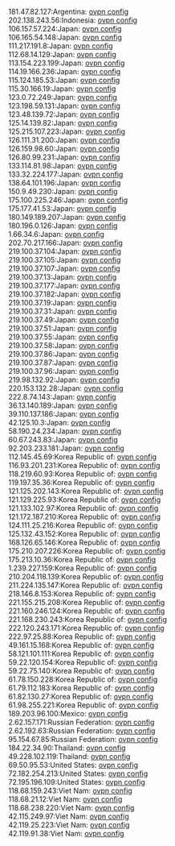 181.47.82.127:Argentina: [ovpn config](vpn/181_47_82_127.ovpn)  
202.138.243.56:Indonesia: [ovpn config](vpn/202_138_243_56.ovpn)  
106.157.57.224:Japan: [ovpn config](vpn/106_157_57_224.ovpn)  
106.165.54.148:Japan: [ovpn config](vpn/106_165_54_148.ovpn)  
111.217.191.8:Japan: [ovpn config](vpn/111_217_191_8.ovpn)  
112.68.14.129:Japan: [ovpn config](vpn/112_68_14_129.ovpn)  
113.154.223.199:Japan: [ovpn config](vpn/113_154_223_199.ovpn)  
114.19.166.236:Japan: [ovpn config](vpn/114_19_166_236.ovpn)  
115.124.185.53:Japan: [ovpn config](vpn/115_124_185_53.ovpn)  
115.30.166.19:Japan: [ovpn config](vpn/115_30_166_19.ovpn)  
123.0.72.249:Japan: [ovpn config](vpn/123_0_72_249.ovpn)  
123.198.59.131:Japan: [ovpn config](vpn/123_198_59_131.ovpn)  
123.48.139.72:Japan: [ovpn config](vpn/123_48_139_72.ovpn)  
125.14.139.82:Japan: [ovpn config](vpn/125_14_139_82.ovpn)  
125.215.107.223:Japan: [ovpn config](vpn/125_215_107_223.ovpn)  
126.111.31.200:Japan: [ovpn config](vpn/126_111_31_200.ovpn)  
126.159.98.60:Japan: [ovpn config](vpn/126_159_98_60.ovpn)  
126.80.99.231:Japan: [ovpn config](vpn/126_80_99_231.ovpn)  
133.114.81.98:Japan: [ovpn config](vpn/133_114_81_98.ovpn)  
133.32.224.177:Japan: [ovpn config](vpn/133_32_224_177.ovpn)  
138.64.101.196:Japan: [ovpn config](vpn/138_64_101_196.ovpn)  
150.9.49.230:Japan: [ovpn config](vpn/150_9_49_230.ovpn)  
175.100.225.246:Japan: [ovpn config](vpn/175_100_225_246.ovpn)  
175.177.41.53:Japan: [ovpn config](vpn/175_177_41_53.ovpn)  
180.149.189.207:Japan: [ovpn config](vpn/180_149_189_207.ovpn)  
180.196.0.126:Japan: [ovpn config](vpn/180_196_0_126.ovpn)  
1.66.34.6:Japan: [ovpn config](vpn/1_66_34_6.ovpn)  
202.70.217.166:Japan: [ovpn config](vpn/202_70_217_166.ovpn)  
219.100.37.104:Japan: [ovpn config](vpn/219_100_37_104.ovpn)  
219.100.37.105:Japan: [ovpn config](vpn/219_100_37_105.ovpn)  
219.100.37.107:Japan: [ovpn config](vpn/219_100_37_107.ovpn)  
219.100.37.13:Japan: [ovpn config](vpn/219_100_37_13.ovpn)  
219.100.37.177:Japan: [ovpn config](vpn/219_100_37_177.ovpn)  
219.100.37.182:Japan: [ovpn config](vpn/219_100_37_182.ovpn)  
219.100.37.19:Japan: [ovpn config](vpn/219_100_37_19.ovpn)  
219.100.37.31:Japan: [ovpn config](vpn/219_100_37_31.ovpn)  
219.100.37.49:Japan: [ovpn config](vpn/219_100_37_49.ovpn)  
219.100.37.51:Japan: [ovpn config](vpn/219_100_37_51.ovpn)  
219.100.37.55:Japan: [ovpn config](vpn/219_100_37_55.ovpn)  
219.100.37.58:Japan: [ovpn config](vpn/219_100_37_58.ovpn)  
219.100.37.86:Japan: [ovpn config](vpn/219_100_37_86.ovpn)  
219.100.37.87:Japan: [ovpn config](vpn/219_100_37_87.ovpn)  
219.100.37.96:Japan: [ovpn config](vpn/219_100_37_96.ovpn)  
219.98.132.92:Japan: [ovpn config](vpn/219_98_132_92.ovpn)  
220.153.132.28:Japan: [ovpn config](vpn/220_153_132_28.ovpn)  
222.8.74.143:Japan: [ovpn config](vpn/222_8_74_143.ovpn)  
36.13.140.189:Japan: [ovpn config](vpn/36_13_140_189.ovpn)  
39.110.137.186:Japan: [ovpn config](vpn/39_110_137_186.ovpn)  
42.125.10.3:Japan: [ovpn config](vpn/42_125_10_3.ovpn)  
58.190.24.234:Japan: [ovpn config](vpn/58_190_24_234.ovpn)  
60.67.243.83:Japan: [ovpn config](vpn/60_67_243_83.ovpn)  
92.203.233.181:Japan: [ovpn config](vpn/92_203_233_181.ovpn)  
112.145.45.69:Korea Republic of: [ovpn config](vpn/112_145_45_69.ovpn)  
116.93.201.231:Korea Republic of: [ovpn config](vpn/116_93_201_231.ovpn)  
118.219.60.93:Korea Republic of: [ovpn config](vpn/118_219_60_93.ovpn)  
119.197.35.36:Korea Republic of: [ovpn config](vpn/119_197_35_36.ovpn)  
121.125.202.143:Korea Republic of: [ovpn config](vpn/121_125_202_143.ovpn)  
121.129.225.93:Korea Republic of: [ovpn config](vpn/121_129_225_93.ovpn)  
121.133.102.97:Korea Republic of: [ovpn config](vpn/121_133_102_97.ovpn)  
121.172.187.210:Korea Republic of: [ovpn config](vpn/121_172_187_210.ovpn)  
124.111.25.216:Korea Republic of: [ovpn config](vpn/124_111_25_216.ovpn)  
125.132.43.152:Korea Republic of: [ovpn config](vpn/125_132_43_152.ovpn)  
168.126.65.146:Korea Republic of: [ovpn config](vpn/168_126_65_146.ovpn)  
175.210.207.226:Korea Republic of: [ovpn config](vpn/175_210_207_226.ovpn)  
175.213.10.36:Korea Republic of: [ovpn config](vpn/175_213_10_36.ovpn)  
1.239.227.159:Korea Republic of: [ovpn config](vpn/1_239_227_159.ovpn)  
210.204.118.139:Korea Republic of: [ovpn config](vpn/210_204_118_139.ovpn)  
211.224.135.147:Korea Republic of: [ovpn config](vpn/211_224_135_147.ovpn)  
218.146.8.153:Korea Republic of: [ovpn config](vpn/218_146_8_153.ovpn)  
221.155.215.208:Korea Republic of: [ovpn config](vpn/221_155_215_208.ovpn)  
221.160.246.124:Korea Republic of: [ovpn config](vpn/221_160_246_124.ovpn)  
221.168.230.243:Korea Republic of: [ovpn config](vpn/221_168_230_243.ovpn)  
222.120.243.171:Korea Republic of: [ovpn config](vpn/222_120_243_171.ovpn)  
222.97.25.88:Korea Republic of: [ovpn config](vpn/222_97_25_88.ovpn)  
49.161.15.168:Korea Republic of: [ovpn config](vpn/49_161_15_168.ovpn)  
58.121.101.111:Korea Republic of: [ovpn config](vpn/58_121_101_111.ovpn)  
59.22.120.154:Korea Republic of: [ovpn config](vpn/59_22_120_154.ovpn)  
59.22.75.140:Korea Republic of: [ovpn config](vpn/59_22_75_140.ovpn)  
61.78.150.228:Korea Republic of: [ovpn config](vpn/61_78_150_228.ovpn)  
61.79.112.183:Korea Republic of: [ovpn config](vpn/61_79_112_183.ovpn)  
61.82.130.27:Korea Republic of: [ovpn config](vpn/61_82_130_27.ovpn)  
61.98.255.221:Korea Republic of: [ovpn config](vpn/61_98_255_221.ovpn)  
189.203.96.100:Mexico: [ovpn config](vpn/189_203_96_100.ovpn)  
2.62.157.171:Russian Federation: [ovpn config](vpn/2_62_157_171.ovpn)  
2.62.192.63:Russian Federation: [ovpn config](vpn/2_62_192_63.ovpn)  
95.154.67.85:Russian Federation: [ovpn config](vpn/95_154_67_85.ovpn)  
184.22.34.90:Thailand: [ovpn config](vpn/184_22_34_90.ovpn)  
49.228.102.119:Thailand: [ovpn config](vpn/49_228_102_119.ovpn)  
69.50.95.53:United States: [ovpn config](vpn/69_50_95_53.ovpn)  
72.182.254.213:United States: [ovpn config](vpn/72_182_254_213.ovpn)  
72.195.196.109:United States: [ovpn config](vpn/72_195_196_109.ovpn)  
118.68.159.243:Viet Nam: [ovpn config](vpn/118_68_159_243.ovpn)  
118.68.21.12:Viet Nam: [ovpn config](vpn/118_68_21_12.ovpn)  
118.68.238.220:Viet Nam: [ovpn config](vpn/118_68_238_220.ovpn)  
42.115.249.97:Viet Nam: [ovpn config](vpn/42_115_249_97.ovpn)  
42.119.25.223:Viet Nam: [ovpn config](vpn/42_119_25_223.ovpn)  
42.119.91.38:Viet Nam: [ovpn config](vpn/42_119_91_38.ovpn)  
